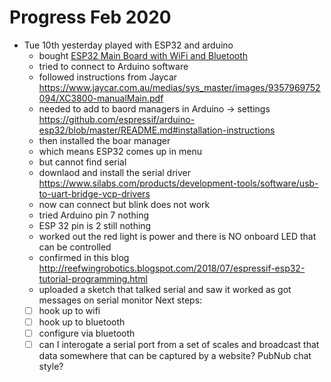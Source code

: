 # Progress Feb 2020

* Tue 10th
  yesterday played with ESP32 and arduino
  - bought [ESP32 Main Board with WiFi and Bluetooth](https://www.jaycar.com.au/esp32-main-board-with-wifi-and-bluetooth-communication/p/XC3800)
  - tried to connect to Arduino software
  - followed instructions from Jaycar https://www.jaycar.com.au/medias/sys_master/images/9357969752094/XC3800-manualMain.pdf
  - needed to add to baord managers in Arduino -> settings https://github.com/espressif/arduino-esp32/blob/master/README.md#installation-instructions
  - then installed the boar manager
  - which means ESP32 comes up in menu
  - but cannot find serial
  - downlaod and install the serial driver https://www.silabs.com/products/development-tools/software/usb-to-uart-bridge-vcp-drivers
  - now can connect but blink does not work
  - tried Arduino pin 7 nothing
  - ESP 32 pin is 2 still nothing
  - worked out the red light is power and there is NO onboard LED that can be
    controlled
  - confirmed in this blog http://reefwingrobotics.blogspot.com/2018/07/espressif-esp32-tutorial-programming.html
  - uploaded a sketch that talked serial and saw it worked as got messages on serial monitor
  Next steps:
  - [ ] hook up to wifi
  - [ ] hook up to bluetooth
  - [ ] configure via bluetooth
  - [ ] can I interogate a serial port from a set of scales and broadcast that
    data somewhere that can be captured by a website? PubNub chat style?
